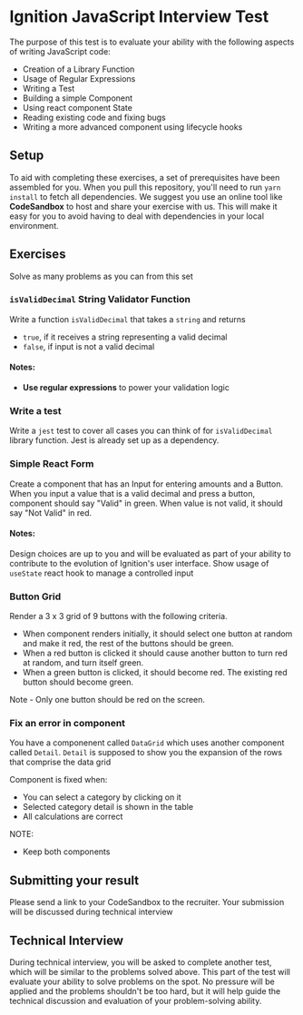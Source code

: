 # Ignition JavaScript Interview Test

The purpose of this test is to evaluate your ability with the following aspects of writing JavaScript code:

- Creation of a Library Function
- Usage of Regular Expressions
- Writing a Test
- Building a simple Component
- Using react component State
- Reading existing code and fixing bugs
- Writing a more advanced component using lifecycle hooks

## Setup

To aid with completing these exercises, a set of prerequisites have been assembled for you. When you pull this repository, you'll need to run
`yarn install` to fetch all dependencies. We suggest you use an online tool like **CodeSandbox** to host and share your exercise with us. This will make it easy for you to avoid having to deal with dependencies in your local environment.

## Exercises

Solve as many problems as you can from this set

### `isValidDecimal` String Validator Function

Write a function `isValidDecimal` that takes a `string` and returns

- `true`, if it receives a string representing a valid decimal
- `false`, if input is not a valid decimal

#### Notes:

- **Use regular expressions** to power your validation logic

### Write a test

Write a `jest` test to cover all cases you can think of for `isValidDecimal` library function. Jest is already set up as a dependency.

### Simple React Form

Create a component that has an Input for entering amounts and a Button.
When you input a value that is a valid decimal and press a button, component should say "Valid" in green. When value is not valid, it should say "Not Valid" in red.

#### Notes:

Design choices are up to you and will be evaluated as part of your ability to contribute to the evolution of Ignition's user interface.
Show usage of `useState` react hook to manage a controlled input

### Button Grid

Render a 3 x 3 grid of 9 buttons with the following criteria.

- When component renders initially, it should select one button at random and make it red, the rest of the buttons should be green. 
- When a red button is clicked it should cause another button to turn red at random, and turn itself green. 
- When a green button is clicked, it should become red. The existing red button should become green.

Note - Only one button should be red on the screen.
### Fix an error in component

You have a componenent called `DataGrid` which uses another component called `Detail`.
`Detail` is supposed to show you the expansion of the rows that comprise the data grid

Component is fixed when:

- You can select a category by clicking on it
- Selected category detail is shown in the table
- All calculations are correct

NOTE:

- Keep both components

## Submitting your result

Please send a link to your CodeSandbox to the recruiter.
Your submission will be discussed during technical interview

## Technical Interview

During technical interview, you will be asked to complete another test, which will be similar to the problems solved above. This part of the test will evaluate your ability to solve problems on the spot. No pressure will be applied and the problems shouldn't be too hard, but it will help guide the technical discussion and evaluation of your problem-solving ability.
